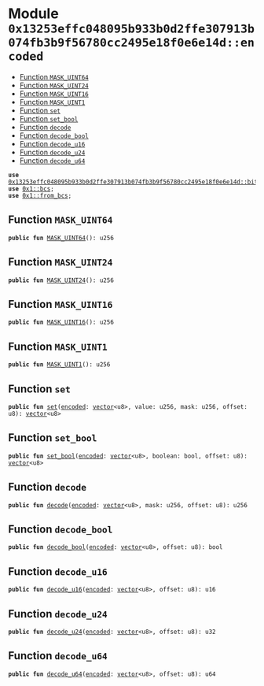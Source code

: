 
<a id="0x13253effc048095b933b0d2ffe307913b074fb3b9f56780cc2495e18f0e6e14d_encoded"></a>

# Module `0x13253effc048095b933b0d2ffe307913b074fb3b9f56780cc2495e18f0e6e14d::encoded`



-  [Function `MASK_UINT64`](#0x13253effc048095b933b0d2ffe307913b074fb3b9f56780cc2495e18f0e6e14d_encoded_MASK_UINT64)
-  [Function `MASK_UINT24`](#0x13253effc048095b933b0d2ffe307913b074fb3b9f56780cc2495e18f0e6e14d_encoded_MASK_UINT24)
-  [Function `MASK_UINT16`](#0x13253effc048095b933b0d2ffe307913b074fb3b9f56780cc2495e18f0e6e14d_encoded_MASK_UINT16)
-  [Function `MASK_UINT1`](#0x13253effc048095b933b0d2ffe307913b074fb3b9f56780cc2495e18f0e6e14d_encoded_MASK_UINT1)
-  [Function `set`](#0x13253effc048095b933b0d2ffe307913b074fb3b9f56780cc2495e18f0e6e14d_encoded_set)
-  [Function `set_bool`](#0x13253effc048095b933b0d2ffe307913b074fb3b9f56780cc2495e18f0e6e14d_encoded_set_bool)
-  [Function `decode`](#0x13253effc048095b933b0d2ffe307913b074fb3b9f56780cc2495e18f0e6e14d_encoded_decode)
-  [Function `decode_bool`](#0x13253effc048095b933b0d2ffe307913b074fb3b9f56780cc2495e18f0e6e14d_encoded_decode_bool)
-  [Function `decode_u16`](#0x13253effc048095b933b0d2ffe307913b074fb3b9f56780cc2495e18f0e6e14d_encoded_decode_u16)
-  [Function `decode_u24`](#0x13253effc048095b933b0d2ffe307913b074fb3b9f56780cc2495e18f0e6e14d_encoded_decode_u24)
-  [Function `decode_u64`](#0x13253effc048095b933b0d2ffe307913b074fb3b9f56780cc2495e18f0e6e14d_encoded_decode_u64)


<pre><code><b>use</b> <a href="bit.md#0x13253effc048095b933b0d2ffe307913b074fb3b9f56780cc2495e18f0e6e14d_bit">0x13253effc048095b933b0d2ffe307913b074fb3b9f56780cc2495e18f0e6e14d::bit</a>;
<b>use</b> <a href="">0x1::bcs</a>;
<b>use</b> <a href="">0x1::from_bcs</a>;
</code></pre>



<a id="0x13253effc048095b933b0d2ffe307913b074fb3b9f56780cc2495e18f0e6e14d_encoded_MASK_UINT64"></a>

## Function `MASK_UINT64`



<pre><code><b>public</b> <b>fun</b> <a href="encoded.md#0x13253effc048095b933b0d2ffe307913b074fb3b9f56780cc2495e18f0e6e14d_encoded_MASK_UINT64">MASK_UINT64</a>(): u256
</code></pre>



<a id="0x13253effc048095b933b0d2ffe307913b074fb3b9f56780cc2495e18f0e6e14d_encoded_MASK_UINT24"></a>

## Function `MASK_UINT24`



<pre><code><b>public</b> <b>fun</b> <a href="encoded.md#0x13253effc048095b933b0d2ffe307913b074fb3b9f56780cc2495e18f0e6e14d_encoded_MASK_UINT24">MASK_UINT24</a>(): u256
</code></pre>



<a id="0x13253effc048095b933b0d2ffe307913b074fb3b9f56780cc2495e18f0e6e14d_encoded_MASK_UINT16"></a>

## Function `MASK_UINT16`



<pre><code><b>public</b> <b>fun</b> <a href="encoded.md#0x13253effc048095b933b0d2ffe307913b074fb3b9f56780cc2495e18f0e6e14d_encoded_MASK_UINT16">MASK_UINT16</a>(): u256
</code></pre>



<a id="0x13253effc048095b933b0d2ffe307913b074fb3b9f56780cc2495e18f0e6e14d_encoded_MASK_UINT1"></a>

## Function `MASK_UINT1`



<pre><code><b>public</b> <b>fun</b> <a href="encoded.md#0x13253effc048095b933b0d2ffe307913b074fb3b9f56780cc2495e18f0e6e14d_encoded_MASK_UINT1">MASK_UINT1</a>(): u256
</code></pre>



<a id="0x13253effc048095b933b0d2ffe307913b074fb3b9f56780cc2495e18f0e6e14d_encoded_set"></a>

## Function `set`



<pre><code><b>public</b> <b>fun</b> <a href="encoded.md#0x13253effc048095b933b0d2ffe307913b074fb3b9f56780cc2495e18f0e6e14d_encoded_set">set</a>(<a href="encoded.md#0x13253effc048095b933b0d2ffe307913b074fb3b9f56780cc2495e18f0e6e14d_encoded">encoded</a>: <a href="">vector</a>&lt;u8&gt;, value: u256, mask: u256, offset: u8): <a href="">vector</a>&lt;u8&gt;
</code></pre>



<a id="0x13253effc048095b933b0d2ffe307913b074fb3b9f56780cc2495e18f0e6e14d_encoded_set_bool"></a>

## Function `set_bool`



<pre><code><b>public</b> <b>fun</b> <a href="encoded.md#0x13253effc048095b933b0d2ffe307913b074fb3b9f56780cc2495e18f0e6e14d_encoded_set_bool">set_bool</a>(<a href="encoded.md#0x13253effc048095b933b0d2ffe307913b074fb3b9f56780cc2495e18f0e6e14d_encoded">encoded</a>: <a href="">vector</a>&lt;u8&gt;, boolean: bool, offset: u8): <a href="">vector</a>&lt;u8&gt;
</code></pre>



<a id="0x13253effc048095b933b0d2ffe307913b074fb3b9f56780cc2495e18f0e6e14d_encoded_decode"></a>

## Function `decode`



<pre><code><b>public</b> <b>fun</b> <a href="encoded.md#0x13253effc048095b933b0d2ffe307913b074fb3b9f56780cc2495e18f0e6e14d_encoded_decode">decode</a>(<a href="encoded.md#0x13253effc048095b933b0d2ffe307913b074fb3b9f56780cc2495e18f0e6e14d_encoded">encoded</a>: <a href="">vector</a>&lt;u8&gt;, mask: u256, offset: u8): u256
</code></pre>



<a id="0x13253effc048095b933b0d2ffe307913b074fb3b9f56780cc2495e18f0e6e14d_encoded_decode_bool"></a>

## Function `decode_bool`



<pre><code><b>public</b> <b>fun</b> <a href="encoded.md#0x13253effc048095b933b0d2ffe307913b074fb3b9f56780cc2495e18f0e6e14d_encoded_decode_bool">decode_bool</a>(<a href="encoded.md#0x13253effc048095b933b0d2ffe307913b074fb3b9f56780cc2495e18f0e6e14d_encoded">encoded</a>: <a href="">vector</a>&lt;u8&gt;, offset: u8): bool
</code></pre>



<a id="0x13253effc048095b933b0d2ffe307913b074fb3b9f56780cc2495e18f0e6e14d_encoded_decode_u16"></a>

## Function `decode_u16`



<pre><code><b>public</b> <b>fun</b> <a href="encoded.md#0x13253effc048095b933b0d2ffe307913b074fb3b9f56780cc2495e18f0e6e14d_encoded_decode_u16">decode_u16</a>(<a href="encoded.md#0x13253effc048095b933b0d2ffe307913b074fb3b9f56780cc2495e18f0e6e14d_encoded">encoded</a>: <a href="">vector</a>&lt;u8&gt;, offset: u8): u16
</code></pre>



<a id="0x13253effc048095b933b0d2ffe307913b074fb3b9f56780cc2495e18f0e6e14d_encoded_decode_u24"></a>

## Function `decode_u24`



<pre><code><b>public</b> <b>fun</b> <a href="encoded.md#0x13253effc048095b933b0d2ffe307913b074fb3b9f56780cc2495e18f0e6e14d_encoded_decode_u24">decode_u24</a>(<a href="encoded.md#0x13253effc048095b933b0d2ffe307913b074fb3b9f56780cc2495e18f0e6e14d_encoded">encoded</a>: <a href="">vector</a>&lt;u8&gt;, offset: u8): u32
</code></pre>



<a id="0x13253effc048095b933b0d2ffe307913b074fb3b9f56780cc2495e18f0e6e14d_encoded_decode_u64"></a>

## Function `decode_u64`



<pre><code><b>public</b> <b>fun</b> <a href="encoded.md#0x13253effc048095b933b0d2ffe307913b074fb3b9f56780cc2495e18f0e6e14d_encoded_decode_u64">decode_u64</a>(<a href="encoded.md#0x13253effc048095b933b0d2ffe307913b074fb3b9f56780cc2495e18f0e6e14d_encoded">encoded</a>: <a href="">vector</a>&lt;u8&gt;, offset: u8): u64
</code></pre>
